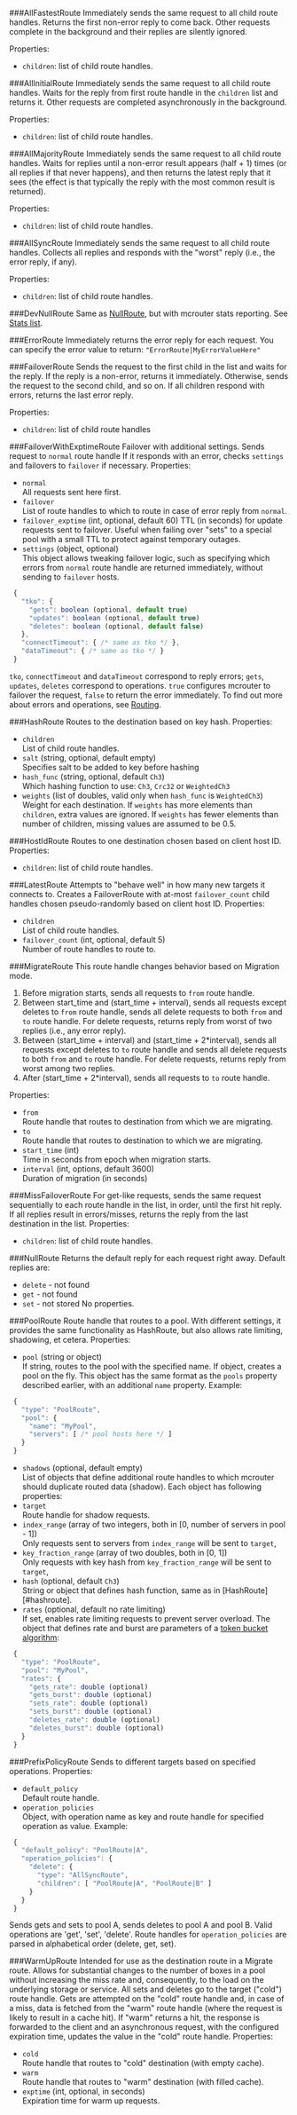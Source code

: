 ###AllFastestRoute
Immediately sends the same request to all child route handles. Returns the first non-error reply to come back. Other requests complete in the background and their replies are silently ignored.

Properties:
 * `children`: list of child route handles.


###AllInitialRoute
Immediately sends the same request to all child route handles. Waits for the reply from first route handle in the `children` list and returns it. Other requests are completed asynchronously in the background.

Properties:
 * `children`: list of child route handles.


###AllMajorityRoute
Immediately sends the same request to all child route handles. Waits for replies until a non-error result appears (half + 1) times (or all replies if that never happens), and then returns the latest reply that it sees (the effect is that typically the reply with the most common result is returned).

Properties:
 * `children`: list of child route handles.


###AllSyncRoute
Immediately sends the same request to all child route handles. Collects all replies and responds with the "worst" reply (i.e., the error reply, if any).

Properties:
 * `children`: list of child route handles.


###DevNullRoute
Same as [NullRoute](#nullroute), but with mcrouter stats reporting. See [Stats list](Stats-list#stats-logged-to-file).


###ErrorRoute
Immediately returns the error reply for each request. You can specify the error value to return: `"ErrorRoute|MyErrorValueHere"`


###FailoverRoute
Sends the request to the first child in the list and waits for the reply. If the reply is a non-error, returns it immediately. Otherwise, sends the request to the second child, and so on. If all children respond with errors, returns the last error reply.

Properties:
 * `children`: list of child route handles


###FailoverWithExptimeRoute
 Failover with additional settings. Sends request to `normal` route handle
 If it responds with an error, checks `settings` and failovers to `failover`
 if necessary.
 Properties:
 * `normal`  
 All requests sent here first.
 * `failover`  
 List of route handles to which to route in case of error reply from `normal`.
 * `failover_exptime` (int, optional, default 60)
 TTL (in seconds) for update requests sent to failover. Useful when failing
 over "sets" to a special pool with a small TTL to protect against
 temporary outages.
 * `settings` (object, optional)  
 This object allows tweaking failover logic, such as specifying which errors from `normal`
 route handle are returned immediately, without sending to `failover` hosts.
     
 ```javascript
  {
    "tko": {
      "gets": boolean (optional, default true)
      "updates": boolean (optional, default true)
      "deletes": boolean (optional, default false)
    },
    "connectTimeout": { /* same as tko */ },
    "dataTimeout": { /* same as tko */ }
  }
 ```

 `tko`, `connectTimeout` and `dataTimeout` correspond to reply errors;
 `gets`, `updates`, `deletes` correspond to operations. `true` configures 
 mcrouter to failover the request, `false` to return the
 error immediately. To find out more about errors and operations, see [Routing](Routing.md).

###HashRoute
 Routes to the destination based on key hash.
 Properties:
 * `children`  
 List of child route handles.
 * `salt` (string, optional, default empty)  
 Specifies salt to be added to key before hashing
 * `hash_func` (string, optional, default `Ch3`)  
 Which hashing function to use: `Ch3`, `Crc32` or `WeightedCh3`
 * `weights` (list of doubles, valid only when `hash_func` is `WeightedCh3`)  
 Weight for each destination. If `weights` has more elements than `children`,
 extra values are ignored. If `weights` has fewer elements than number of
 children, missing values are assumed to be 0.5.


###HostIdRoute
 Routes to one destination chosen based on client host ID.
 Properties:
 * `children`: list of child route handles.


###LatestRoute
 Attempts to "behave well" in how many new targets it connects to.
 Creates a FailoverRoute with at-most `failover_count` child handles chosen
 pseudo-randomly based on client host ID.
 Properties:
 * `children`  
 List of child route handles.
 * `failover_count` (int, optional, default 5)  
 Number of route handles to route to.


###MigrateRoute
 This route handle changes behavior based on Migration mode.
 1. Before migration starts, sends all requests to `from` route handle.
 2. Between start_time and (start_time + interval), sends all requests except
 deletes to `from` route handle, sends all delete requests to both
 `from` and `to` route handle. For delete requests, returns reply from
 worst of two replies (i.e., any error reply).
 3. Between (start_time + interval) and (start_time + 2*interval), sends all
 requests except deletes to `to` route handle and sends all delete requests
 to both `from` and `to` route handle. For delete requests, returns reply from
 worst among two replies.
 4. After (start_time + 2*interval), sends all requests to `to` route handle.
 
 Properties:
 
 * `from`  
 Route handle that routes to destination from which we are migrating.
 * `to`  
 Route handle that routes to destination to which we are migrating.
 * `start_time` (int)  
 Time in seconds from epoch when migration starts.
 * `interval` (int, options, default 3600)  
 Duration of migration (in seconds)


###MissFailoverRoute
 For get-like requests, sends the same request sequentially to each route
 handle in the list, in order, until the first hit reply.
 If all replies result in errors/misses, returns the reply from the
 last destination in the list.
 Properties:
 * `children`: list of child route handles.


###NullRoute
 Returns the default reply for each request right away. Default replies are:
 * `delete` - not found
 * `get` - not found
 * `set` - not stored
 No properties.


###PoolRoute
 Route handle that routes to a pool. With different settings, it provides the same
 functionality as HashRoute, but also allows rate limiting, shadowing, et cetera.
 Properties:
 * `pool` (string or object)  
 If string, routes to the pool with the specified name. If object, creates a pool on the fly.
 This object has the same format as the `pools` property described earlier, with an additional `name` property.
 Example:

 ```JavaScript
  {
    "type": "PoolRoute",
    "pool": {
      "name": "MyPool",
      "servers": [ /* pool hosts here */ ]
    }
  }
 ```

 * `shadows` (optional, default empty)  
 List of objects that define additional route handles to which mcrouter should duplicate routed data (shadow).
 Each object has following properties:
 * `target`  
 Route handle for shadow requests.
 * `index_range` (array of two integers, both in [0, number of servers in pool - 1])  
 Only requests sent to servers from `index_range` will be sent to `target`,
 * `key_fraction_range` (array of two doubles, both in [0, 1])  
 Only requests with key hash from `key_fraction_range` will be sent to
 `target`,
 * `hash` (optional, default `Ch3`)  
 String or object that defines hash function, same as in [HashRoute][#hashroute].
 * `rates` (optional, default no rate limiting)  
 If set, enables rate limiting requests to prevent server overload.
 The object that defines rate and burst are parameters of a [token bucket
 algorithm](http://en.wikipedia.org/wiki/Token_bucket):

 ```JavaScript
  {
    "type": "PoolRoute",
    "pool": "MyPool",
    "rates": {
      "gets_rate": double (optional)
      "gets_burst": double (optional)
      "sets_rate": double (optional)
      "sets_burst": double (optional)
      "deletes_rate": double (optional)
      "deletes_burst": double (optional)
    }
  }
 ```


###PrefixPolicyRoute
Sends to different targets based on specified operations.
 Properties:
 * `default_policy`  
 Default route handle.
 * `operation_policies`  
 Object, with operation name as key and route handle for specified operation as
 value. Example:

 ```JavaScript
  {
    "default_policy": "PoolRoute|A",
    "operation_policies": {
      "delete": {
        "type": "AllSyncRoute",
        "children": [ "PoolRoute|A", "PoolRoute|B" ]
      }
    }
  }
 ```

 Sends gets and sets to pool A, sends deletes to pool A and pool B.
 Valid operations are 'get', 'set', 'delete'.
 Route handles for `operation_policies` are parsed in alphabetical order (delete, get, set).


###WarmUpRoute
 Intended for use as the destination route in a Migrate
 route. Allows for substantial changes to the number of boxes in a pool
 without increasing the miss rate and, consequently, to the load on the
 underlying storage or service.
 All sets and deletes go to the target ("cold") route handle.
 Gets are attempted on the "cold" route handle and, in case of a miss, data is
 fetched from the "warm" route handle (where the request is likely to result
 in a cache hit). If "warm" returns a hit, the response is forwarded to
 the client and an asynchronous request, with the configured expiration time,
 updates the value in the "cold" route handle.
 Properties:
 * `cold`  
 Route handle that routes to "cold" destination (with empty cache).
 * `warm`  
 Route handle that routes to "warm" destination (with filled cache).
 * `exptime` (int, optional, in seconds)  
 Expiration time for warm up requests.